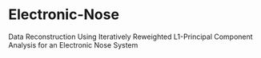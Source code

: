 # Electronic-Nose
Data Reconstruction Using Iteratively Reweighted L1-Principal Component Analysis for an Electronic Nose System
